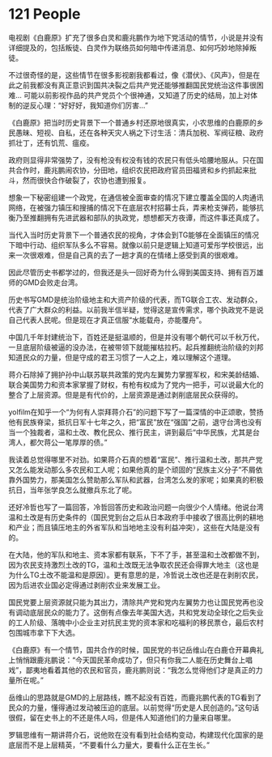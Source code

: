 # 121 People
电视剧《白鹿原》扩充了很多白灵和鹿兆鹏作为地下党活动的情节，小说是并没有详细提及的，包括叛徒、白灵作为联络员如何暗中传递消息、如何巧妙地除掉叛徒。

不过很奇怪的是，这些情节在很多影视剧我都看过，像《潜伏》、《风声》，但是在此之前我都没有真正意识到国共决裂之后共产党还能够推翻国民党统治这件事很困难... 可能以前影视作品的共产党员个个很神通，又知道了历史的结局，加上对体制的逆反心理：“好好好，我知道你们厉害...”

《白鹿原》把当时历史背景下一个普通乡村还原地很真实，小农思维的白鹿原的乡民愚昧、短视、自私，还在各种天灾人祸之下讨生活：清兵加税、军阀征粮、政府抓壮丁，还有饥荒、瘟疫。

政府则显得非常强势了，没有枪没有权没有钱的农民只有低头哈腰地服从。只在国共合作时，鹿兆鹏闹农协，分田地，组织农民把政府官员田福贤和乡约抓起来批斗，然而很快合作破裂了，农协也遭到报复。


想象一下秘密组建一个政党，在通信被全面审查的情况下建立覆盖全国的人肉通讯网络，在被强力镇压和搜捕的情况下在底层农村招募士兵，弄来枪支弹药，能够抗衡乃至推翻拥有先进武器和部队的执政党，想想都天方夜谭，而这件事还真成了。

当代入当时历史背景下一个普通农民的视角，才体会到TG能够在全面镇压的情况下暗中行动、组织军队多么不容易。就像以前只是逻辑上知道可爱彤学校很远，出来一次很艰难，但是自己真的去了一趟才真的在情绪上感受到真的很艰难。

因此尽管历史书都学过的，但我还是头一回好奇为什么得到美国支持、拥有百万雄师的GMD会败走台湾。

历史书写GMD是统治阶级地主和大资产阶级的代表，而TG联合工农、发动群众，代表了广大群众的利益。以前我半信半疑，觉得这是宣传需求，哪个执政党不是说自己代表人民呢。但是现在才真正信服“水能载舟，亦能覆舟”。

中国几千年封建统治下，百姓还是挺温顺的，但是并没有哪个朝代可以千秋万代，一旦底层阶级被逼的没办法，在被带领下就能摧枯拉朽。起兵推翻统治阶级的刘邦知道民众的力量，但是守成的君王习惯了一人之上，难以理解这个道理。

蒋介石除掉了拥护孙中山联苏联共政策的党内左翼势力掌握军权，和宋美龄结婚、联合美国势力和资本家掌握了财权，有枪有权成为了党内一把手，可以说最大化的整合了上层资源。但是是有代价的，上层资源是通过剥削底层民众获得的。

yolfilm在知乎一个“为何有人崇拜蒋介石”的问题下写了一篇深情的中正颂歌，赞扬他有民族脊梁，抵抗日军十七年之久，把“富民”放在“强国”之前，退守台湾也没有当一个独裁者，温和土改、教化民众、推行民主，讲到最后“中华民族，尤其是台湾人，都欠蒋公一笔厚厚的债。”

我读着总觉得哪里不对劲。如果蒋介石真的想着“富民”、推行温和土改，那共产党又怎么能发动那么多农民和工人呢；如果他真的是个顽固的“民族主义分子”不屑依靠外国势力，那美国怎么赞助那么军队和武器，台湾怎么发的家呢；如果真的积极抗日，当年张学良怎么就撤兵东北了呢。

还好冷哲也写了一篇回答，冷哲回答历史和政治问题一向很少个人情绪。他说台湾温和土改是有历史条件的（国民党到台之后从日本政府手中接收了很高比例的耕地和产业；而且镇压地主的外省军队和当地地主没有利益冲突），这些在大陆是没有的。

在大陆，他的军队和地主、资本家都有联系，下不了手，甚至温和土改都做不到，因为农民支持激烈土改的TG，温和土改既无法争取农民还会得罪大地主（这也是为什么TG土改不能温和是原因）。更有意思的是，冷哲说土改也还是在剥削农民，因为后进农业国必定得通过剥削农业来发展工业。

国民党要上层资源就只能为其出力，清除共产党和党内左翼势力也让国民党再也没有调动底层民众的能力了。这倒有点像去年美国大选，共和党发动全球化之后失业的工人阶级、落魄中小企业主对抗民主党的资本家和吃福利的移民票仓，最后农村包围城市拿下下大选。

《白鹿原》有一个情节，国共合作的时候，国民党的书记岳维山在白鹿仓开幕典礼上悄悄跟鹿兆鹏说：“今天国民革命成功了，但只有你我二人能在历史舞台上唱戏”，鄙夷地看着其他的农民和官员，鹿兆鹏则说：“我怎么觉得他们才是真正的力量所在呢。”

岳维山的思路就是GMD的上层路线，瞧不起没有百姓，而鹿兆鹏代表的TG看到了民众的力量，懂得通过发动被压迫的底层。以前觉得“历史是人民创造的。”这句话很假，留在史书上的不还是伟人吗，但是伟人知道他们的力量来自哪里。

罗辑思维有一期讲蒋介石，说他败在没有看到社会结构变动，构建现代化国家的是底层而不是上层精英，“不要看什么力量大，要看什么正在生长。”

